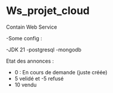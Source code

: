 # Ws_projet_cloud
Contain Web Service 

-Some config : 

  -JDK 21
  -postgresql
  -mongodb


<div>
  <a>Etat des annonces : </a>
  <ul>
    <li> 0 : En cours de demande (juste créée)</li>
    <li>5 velidé et -5 refusé</li>
    <li>10 vendu</li>
  </ul>
</div>
